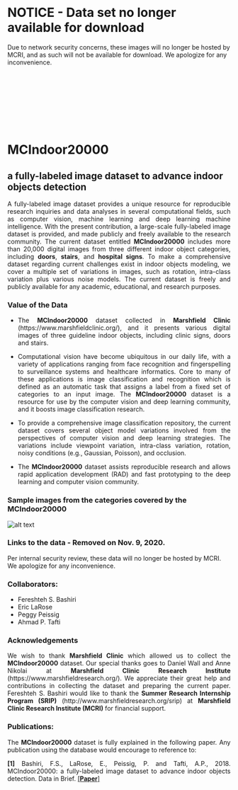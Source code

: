 <br/>
<br/>
<br/>
<br/>
<br/>
<br/>
<br/>

# NOTICE - Data set no longer available for download
<p>Due to network security concerns, these images will no longer be hosted by MCRI, and as such will not be available for download. We apologize for any inconvenience.</p>
<br/>
<br/>
<br/>
<br/>
<br/>
<br/>
<br/>

# MCIndoor20000
## a fully-labeled image dataset to advance indoor objects detection
<p align="justify">A fully-labeled image dataset provides a unique resource for reproducible research inquiries and data analyses in several computational fields, such as computer vision, machine learning and deep learning machine intelligence. With the present contribution, a large-scale fully-labeled image dataset is provided, and made publicly and freely available to the research community. The current dataset entitled <strong>MCIndoor20000</strong> includes more than 20,000 digital images from three different indoor object categories, including <strong>doors</strong>, <strong>stairs</strong>, and <strong>hospital signs</strong>. To make a comprehensive dataset regarding current challenges exist in indoor objects modeling, we cover a multiple set of variations in images, such as rotation, intra-class variation plus various noise models. The current dataset is freely and publicly available for any academic, educational, and research purposes.</p>

### Value of the Data
+ <p align="justify">The <strong>MCIndoor20000</strong> dataset collected in <strong>Marshfield Clinic</strong> (https://www.marshfieldclinic.org/), and it presents various digital images of three guideline indoor objects, including clinic signs, doors and stairs.</p>
+ <p align="justify">Computational vision have become ubiquitous in our daily life, with a variety of applications ranging from face recognition and fingerspelling to surveillance systems and healthcare informatics. Core to many of these applications is image classification and recognition which is defined as an automatic task that assigns a label from a fixed set of categories to an input image. The <strong>MCIndoor20000</strong> dataset is a resource for use by the computer vision and deep learning community, and it boosts image classification research. </p>
+ <p align="justify">To provide a comprehensive image classification repository, the current dataset covers several object model variations involved from the perspectives of computer vision and deep learning strategies. The variations include viewpoint variation, intra-class variation, rotation, noisy conditions (e.g., Gaussian, Poisson), and occlusion. </p>
+ <p align="justify">The <strong>MCIndoor20000</strong> dataset assists reproducible research and allows rapid application development (RAD) and fast prototyping to the deep learning and computer vision community. </p>

### Sample images from the categories covered by the MCIndoor20000


![alt text](https://github.com/bircatmcri/MCIndoor20000/blob/master/MCIndoor20000.png  "MCIndoor20000")
</p>

### Links to the data - Removed on Nov. 9, 2020.
<p>Per internal security review, these data will no longer be hosted by MCRI.  We apologize for any inconvenience.</p>

### Collaborators:
+ Fereshteh S. Bashiri
+ Eric LaRose
+ Peggy Peissig
+ Ahmad P. Tafti

### Acknowledgements
<p align="justify">We wish to thank <strong>Marshfield Clinic</strong> which allowed us to collect the <strong>MCIndoor20000</strong> dataset. Our special thanks goes to Daniel Wall and Anne Nikolai at <strong>Marshfield Clinic Research Institute</strong> (https://www.marshfieldresearch.org/). We appreciate their great help and contributions in collecting the dataset and preparing the current paper. Fereshteh S. Bashiri would like to thank the <strong>Summer Research Internship Program (SRIP)</strong> (http://www.marshfieldresearch.org/srip) at <strong>Marshfield Clinic Research Institute (MCRI)</strong> for financial support.</p>

### Publications:

<p align="justify">The <strong>MCIndoor20000</strong> dataset is fully explained in the following paper. Any publication using the database would encourage to reference to:
<p align="justify">
<strong>[1]</strong> Bashiri, F.S., LaRose, E., Peissig, P. and Tafti, A.P., 2018. MCIndoor20000: a fully-labeled image dataset to advance indoor objects detection. Data in Brief. <a href="https://www.sciencedirect.com/science/article/pii/S2352340917307424" target="_blank">[<strong>Paper</strong>]</a>
</p>
